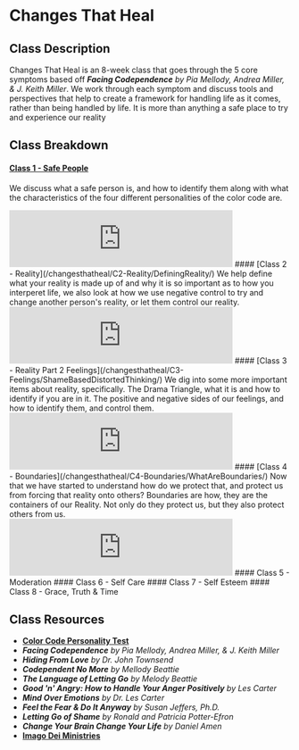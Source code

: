 # Changes That Heal

## Class Description
Changes That Heal is an 8-week class that goes through the 5 core symptoms based off 
***Facing Codependence** by Pia Mellody, Andrea Miller, & J. Keith Miller*. 
We work through each symptom and discuss tools and perspectives that help to create a 
framework for handling life as it comes, rather than being handled by life. It is more than anything
a safe place to try and experience our reality

## Class Breakdown
#### [Class 1 - Safe People](/changesthatheal/C1-SafePeople/GroupCourtesies/)
We discuss what a safe person is, and how to identify them along with what the characteristics of the
four different personalities of the color code are.

<iframe src="https://anchor.fm/dgrothman/embed/episodes/CTH---Fall-2021---Class-1---Safe-People-e1866qm" height="102px" width="400px" frameborder="0" scrolling="no"></iframe>
#### [Class 2 - Reality](/changesthatheal/C2-Reality/DefiningReality/)
We help define what your reality is made up of and why it is so important as to how you interperet life, we also look at how we use negative control
to try and change another person's reality, or let them control our reality.

<iframe src="https://anchor.fm/dgrothman/embed/episodes/CTH---Fall-2021---Class-2---Reality-e18g2i5" height="102px" width="400px" frameborder="0" scrolling="no"></iframe>
#### [Class 3 - Reality Part 2 Feelings](/changesthatheal/C3-Feelings/ShameBasedDistortedThinking/)
We dig into some more important items about reality, specifically. The Drama Triangle, what it is and how to 
identify if you are in it. The positive and negative sides of our feelings, and how to identify them, and control them.

<iframe src="https://anchor.fm/dgrothman/embed/episodes/CTH---Fall-2021---Class-3---Reality-Part-2-e18rehb" height="102px" width="400px" frameborder="0" scrolling="no"></iframe>
#### [Class 4 - Boundaries](/changesthatheal/C4-Boundaries/WhatAreBoundaries/)
Now that we have started to understand how do we protect that, and protect us from forcing that reality onto others?
Boundaries are how, they are the containers of our Reality. Not only do they protect us, but they also protect others
from us.

<iframe src="https://anchor.fm/dgrothman/embed/episodes/CTH---Fall-2021---Class-4---Boundaries-e198893" height="102px" width="400px" frameborder="0" scrolling="no"></iframe>
#### Class 5 - Moderation
#### Class 6 - Self Care
#### Class 7 - Self Esteem
#### Class 8 - Grace, Truth & Time

## Class Resources

* **[Color Code Personality Test](https://colorcode.com)**
* ***Facing Codependence** by Pia Mellody, Andrea Miller, & J. Keith Miller*
* ***Hiding From Love** by Dr. John Townsend*
* ***Codependent No More** by Mellody Beattie*
* ***The Language of Letting Go** by Melody Beattie*
* ***Good 'n' Angry: How to Handle Your Anger Positively** by Les Carter*
* ***Mind Over Emotions** by Dr. Les Carter*
* ***Feel the Fear & Do It Anyway** by Susan Jeffers, Ph.D.*
* ***Letting Go of Shame** by Ronald and Patricia Potter-Efron*
* ***Change Your Brain Change Your Life** by Daniel Amen*
* **[Imago Dei Ministries](https://www.idmin.org)**

